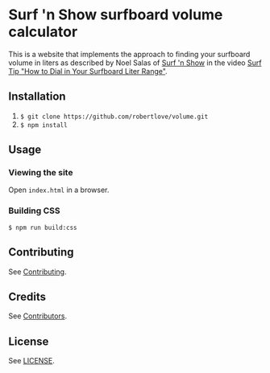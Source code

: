 # Surf 'n Show surfboard volume calculator

This is a website that implements the approach to finding your surfboard volume in liters as described by Noel Salas of [Surf 'n Show](https://surfnshow.com/) in the video [Surf Tip "How to Dial in Your Surfboard Liter Range"](https://www.youtube.com/watch?v=VC27e24abDc).

## Installation

1. `$ git clone https://github.com/robertlove/volume.git`
1. `$ npm install`

## Usage

### Viewing the site

Open `index.html` in a browser.

### Building CSS

```
$ npm run build:css
```

## Contributing

See [Contributing](https://github.com/robertlove/.github/blob/master/CONTRIBUTING.md).

## Credits

See [Contributors](https://github.com/robertlove/volume/graphs/contributors).

## License

See [LICENSE](LICENSE).

